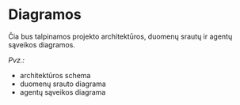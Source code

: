 # Diagramos

Čia bus talpinamos projekto architektūros, duomenų srautų ir agentų sąveikos diagramos.

*Pvz.:* 
- architektūros schema
- duomenų srauto diagrama
- agentų sąveikos diagrama
